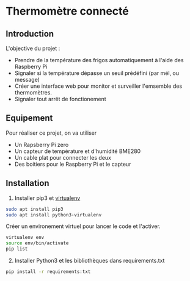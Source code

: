 # Thermomètre connecté
## Introduction
L'objective du projet : 
- Prendre de la température des frigos automatiquement à l'aide des Raspberry Pi
- Signaler si la température dépasse un seuil prédéfini (par mél, ou message)
- Créer une interface web pour monitor et surveiller l'emsemble des thermomètres.
- Signaler tout arrêt de fonctionement 

## Equipement
Pour réaliser ce projet, on va utiliser 
- Un Rapsberry Pi zero 
- Un capteur de température et d'humidité BME280
- Un cable plat pour connecter les deux 
- Des boitiers pour le Raspberry Pi et le capteur

## Installation
1. Installer pip3 et [virtualenv](https://raspberrypi-aa.github.io/session4/venv.html)
```bash
sudo apt install pip3
sudo apt install python3-virtualenv
```
Créer un environement virtuel pour lancer le code et l'activer. 
```bash
virtualenv env
source env/bin/activate
pip list
```
2. Installer Python3 et les bibliothèques dans requirements.txt
```bash
pip install -r requirements:txt
```
